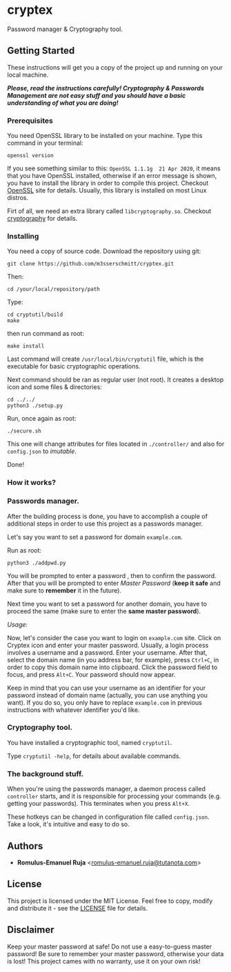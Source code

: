 # cryptex

Password manager & Cryptography tool.

## Getting Started

These instructions will get you a copy of the project up and running on your local machine.

*__Please, read the instructions carefully! Cryptography & Passwords Management are not easy stuff and you should have a basic understanding of what you are doing!__*

### Prerequisites

You need OpenSSL library to be installed on your machine. Type this command in your terminal:

`openssl version`

If you see something similar to this: `OpenSSL 1.1.1g  21 Apr 2020`, it means that you have OpenSSL installed, otherwise if an error message is shown, you have to install the library in order to compile this project. Checkout [OpenSSL](https://www.openssl.org/) site for details. Usually, this library is installed on most Linux distros.

Firt of all, we need an extra library called `libcryptography.so`. Checkout [cryptography](https://github.com/m3sserschmitt/cryptography.git) for details.


### Installing

You need a copy of source code. Download the repository using git:

`git clone https://github.com/m3sserschmitt/cryptex.git`

Then:

`cd /your/local/repository/path`


Type:

```
cd cryptutil/build
make
```

then run command as root:

```
make install
```

Last command will create `/usr/local/bin/cryptutil` file, which is the executable for
basic cryptographic operations.

Next command should be ran as regular user (not root). It creates a desktop icon and some files & directories:

```
cd ../../
python3 ./setup.py
```

Run, once again as root:

`./secure.sh`

This one will change attributes for files located in `./controller/` and also for `config.json` to *imutable*.

Done!

### How it works?

### Passwords manager.

After the building process is done, you have to accomplish a couple of additional steps in order to use this project as a passwords manager.

Let's say you want to set a password for domain `example.com`.

Run as root:

`python3 ./addpwd.py`

You will be prompted to enter a password , then to confirm the password. After that you will be prompted to enter *Master Password* (__keep it safe__ and make sure to __remember__ it in the future).

Next time you want to set a password for another domain, you have to proceed the same (make sure to enter the __same master password__).

*_Usage:_*

Now, let's consider the case you want to login on `example.com` site. Click on Cryptex icon and enter your master password. Usually, a login process involves a username and a password. Enter your username. After that, select the domain name (in you address bar, for example), press `Ctrl+C`, in order to copy this domain name into clipboard. Click the password field to focus, and press `Alt+C`. Your password should now appear.

Keep in mind that you can use your username as an identifier for your password instead of domain name (actually, you can use anything you want). If you do so, you only have to replace `example.com` in previous instructions with whatever identifier you'd like.

### Cryptography tool.

You have installed a cryptographic tool, named `cryptutil`. 

Type `cryptutil -help`, for details about available commands.


### The background stuff.

When you're using the passwords manager, a daemon process called `controller` starts, and it is responsible for processing your commands (e.g. getting your passwords).
This terminates when you press `Alt+X`.

These hotkeys can be changed in configuration file called `config.json`. Take a look, it's intuitive and easy to do so.

## Authors

* **Romulus-Emanuel Ruja** <<romulus-emanuel.ruja@tutanota.com>>

## License

This project is licensed under the MIT License. Feel free to copy, modify and distribute it - see the [LICENSE](LICENSE) file for details.

## Disclaimer

Keep your master password at safe! Do not use a easy-to-guess master password! Be sure to remember your master password, otherwise your data is lost! This project cames with no warranty, use it on your own risk!